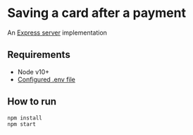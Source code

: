 
# Saving a card after a payment

An [Express server](http://expressjs.com) implementation

## Requirements

* Node v10+
* [Configured .env file](../README.md)

## How to run

```
npm install
npm start
```
